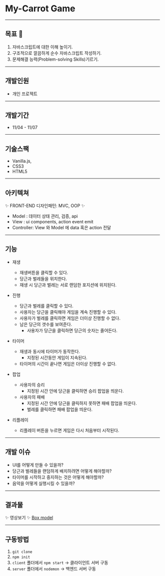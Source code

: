 # My-Carrot Game
---

## 목표 :rocket: 
1. 자바스크립트에 대한 이해 높이기.
1. 구조적으로 깔끔하게 순수 자바스크립트 작성하기.
1. 문제해결 능력(Problem-solving Skills)기르기.
--- 
## 개발인원
- 개인 프로젝트
---

## 개발기간
- 11/04 - 11/07

---

## 기술스팩
- Vanilla.js,
- CSS3
- HTML5

---

## 아키텍쳐
:sparkles: FRONT-END 디자인패턴: MVC, OOP :sparkles:
- Model : 데이터 상태 관리, 검증, api
- View : ui components, action event emit
- Controller: View 와 Model 에 data 혹은 action 전달

---

## 기능
* 재생
	* 재생버튼을 클릭할 수 있다.
	* 당근과 벌레들을 위치한다.
    - 재생 시 당근과 벌레는 서로 랜덤한 포지션에 위치된다.
  
* 진행
	* 당근과 벌레를 클릭할 수 있다.
    - 사용자는 당근을 클릭해야 게임을 계속 진행할 수 있다.
    - 사용자가 벌레를 클릭하면 게임은 더이상 진행할 수 없다.
  * 남은 당근의 갯수를 보여준다. 
    - 사용자가 당근을 클릭하면 당근의 숫자는 줄어든다.

* 타이머
  * 재생과 동시에 타이머가 동작한다. 
    - 지정된 시간동안 게임이 지속된다.
  * 타이머의 시간이 끝나면 게임은 더이상 진행할 수 없다.
  
* 팝업
  * 사용자의 승리
    - 지정된 시간 안에 당근을 클릭하면 승리 팝업을 띄운다.
  * 사용자의 패배
    - 지정된 시간 안에 당근을 클릭하지 못하면 패배 팝업을 띄운다.
    - 벌레를 클릭하면 패배 팝업을 띄운다.
  
* 리플레이
  * 리플레이 버튼을 누르면 게임은 다시 처음부터 시작된다. 

---

## 개발 이슈
* UI를 어떻게 만들 수 있을까?
* 당근과 벌레들을 랜덤하게 배치하려면 어떻게 해야할까?
* 타이머를 시작하고 중지하는 것은 어떻게 해야할까?
* 음악을 어떻게 실행시킬 수 있을까?
---
## 결과물
:sparkles: 영상보기 :sparkles:
[Box model](https://developer.mozilla.org/en-US/docs/Web/CSS/box-sizing "Box model")

---

## 구동방법
1. `git clone`
1. `npm init`
1. `client` 폴더에서 `npm start` -> 클라이언트 서버 구동
1. `server` 폴더에서 `nodemon` -> 백엔드 서버 구동
